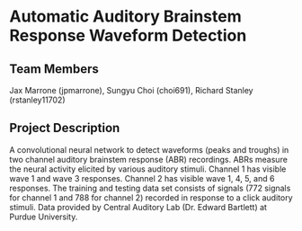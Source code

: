 # Automatic Auditory Brainstem Response Waveform Detection

## Team Members
Jax Marrone (jpmarrone), Sungyu Choi (choi691), Richard Stanley (rstanley11702)

## Project Description
A convolutional neural network to detect waveforms (peaks and troughs) in two channel auditory brainstem response (ABR) recordings. ABRs measure the neural activity elicited by various auditory stimuli. Channel 1 has visible wave 1 and wave 3 responses. Channel 2 has visible wave 1, 4, 5, and 6 responses. The training and testing data set consists of signals (772 signals for channel 1 and 788 for channel 2) recorded in response to a click auditory stimuli. Data provided by Central Auditory Lab (Dr. Edward Bartlett) at Purdue University. 
